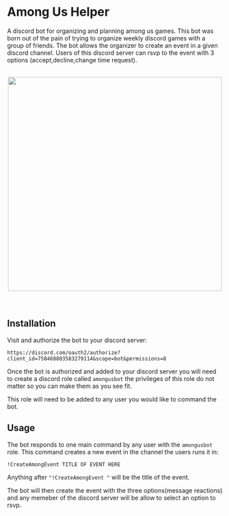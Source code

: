 # Among Us Helper

A discord bot for organizing and planning among us games. This bot was born out of the pain of trying to organize weekly discord games with a group of friends. The bot allows the organizer to create an event in a given discord channel. Users of this discord server can rsvp to the event with 3 options (accept,decline,change time request).<br /><br />
<div style="text-align:center"><img src="https://i.imgur.com/xmKToMd.png" width="500" /></div><br /><br />

## Installation

Visit and authorize the bot to your discord server: <br />

    https://discord.com/oauth2/authorize?client_id=758468803583279114&scope=bot&permissions=8

Once the bot is authorized and added to your discord server you will need to create a discord role called ``amongusbot`` the privileges of this role do not matter so you can make them as you see fit.

This role will need to be added to any user you would like to command the bot.

## Usage

The bot responds to one main command by any user with the ``amongusbot`` role. This command creates a new event in the channel the users runs it in:

    !CreateAmongEvent TITLE OF EVENT HERE

Anything after `"!CreateAmongEvent "` will be the title of the event.

The bot will then create the event with the three options(message reactions) and any memeber of the discord server will be allow to select an option to rsvp.